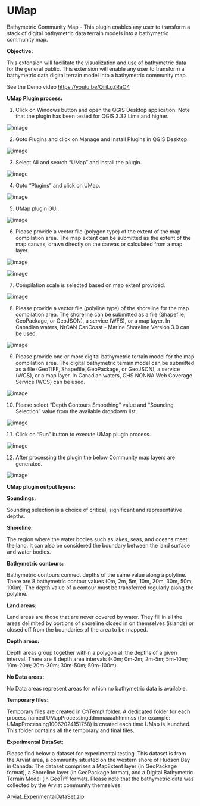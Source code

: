 # UMap
Bathymetric Community Map - This plugin enables any user to transform a stack of digital bathymetric data terrain models into a bathymetric community map. 

**Objective:**

This extension will facilitate the visualization and use of bathymetric data for the general public. This extension will enable any user to transform a bathymetric data digital terrain model into a bathymetric community map.

See the Demo video https://youtu.be/QiiiLgZRaO4


**UMap Plugin process:**

1. Click on Windows button and open the QGIS Desktop application. Note that the plugin has been tested for QGIS 3.32 Lima and higher.

![image](https://github.com/umap-iic/UMap/assets/138620082/9643148e-4752-4e00-a0ea-e40e5bb9285e)


2. Goto Plugins and click on Manage and Install Plugins in QGIS Desktop.

![image](https://github.com/umap-iic/UMap/assets/138620082/fad379c0-f0e1-430a-b44b-0934eeebf525)


3. Select All and search “UMap” and install the plugin.

![image](https://github.com/umap-iic/UMap/assets/138620082/f2b89a2c-fffb-40d7-a94c-139db446f348)


4. Goto “Plugins” and click on UMap.

![image](https://github.com/umap-iic/UMap/assets/138620082/a6151f50-4f46-4600-b6cf-65e92a433fea)


5. UMap plugin GUI.

![image](https://github.com/umap-iic/UMap/assets/138620082/4e52eb20-f632-4a4b-b71a-822126bf825c)


6. Please provide a vector file (polygon type) of the extent of the map compilation area. The map extent can be submitted as the extent of the map canvas, drawn directly on the canvas or calculated from a map layer.

![image](https://github.com/umap-iic/UMap/assets/138620082/3bae963d-15e5-438f-a049-8448c3b5c796)

![image](https://github.com/umap-iic/UMap/assets/138620082/d7767327-9e54-4ea4-99ff-76fde4bd4398)


7. Compilation scale is selected based on map extent provided.

![image](https://github.com/umap-iic/UMap/assets/138620082/1f437992-5ee5-42fd-88e8-93f0a31a03c4)


8. Please provide a vector file (polyline type) of the shoreline for the map compilation area. The shoreline can be submitted as a file (Shapefile, GeoPackage, or GeoJSON), a service (WFS), or a map layer. In Canadian waters, NrCAN CanCoast - Marine Shoreline Version 3.0 can be used. 

![image](https://github.com/umap-iic/UMap/assets/138620082/2647cfe6-2f07-4b76-b598-419c121cfa7d)


9. Please provide one or more digital bathymetric terrain model for the map compilation area. The digital bathymetric terrain model can be submitted as a file (GeoTIFF, Shapefile, GeoPackage, or GeoJSON), a service (WCS), or a map layer. In Canadian waters, CHS NONNA Web Coverage Service (WCS) can be used.

![image](https://github.com/umap-iic/UMap/assets/138620082/409d67a9-a44e-4649-aae7-9bf31c1213c4)


10. Please select “Depth Contours Smoothing” value and “Sounding Selection” value from the available dropdown list.

![image](https://github.com/umap-iic/UMap/assets/138620082/34e58ef9-8514-451d-9dc7-96ad85e73b36)


11. Click on “Run” button to execute UMap plugin process.

![image](https://github.com/umap-iic/UMap/assets/138620082/7c67c400-ee4e-4b36-802b-42b14935c465)


12. After processing the plugin the below Community map layers are generated.

![image](https://github.com/umap-iic/UMap/assets/138620082/f9a499c9-0a6b-4065-9805-6d82b17445d6)


**UMap plugin output layers:**

**Soundings:**

Sounding selection is a choice of critical, significant and representative depths.

**Shoreline:**

The region where the water bodies such as lakes, seas, and oceans meet the land. It can also be considered the boundary between the land surface and water bodies.

**Bathymetric contours:**

Bathymetric contours connect depths of the same value along a polyline. There are 8 bathymetric contour values (0m, 2m, 5m, 10m, 20m, 30m, 50m, 100m). The depth value of a contour must be transferred regularly along the polyline.

**Land areas:**

Land areas are those that are never covered by water. They fill in all the areas delimited by portions of shoreline closed in on themselves (islands) or closed off from the boundaries of the area to be mapped.

**Depth areas:**

Depth areas group together within a polygon all the depths of a given interval. There are 8 depth area intervals (<0m; 0m-2m; 2m-5m; 5m-10m; 10m-20m; 20m-30m; 30m-50m; 50m-100m).

**No Data areas:**

No Data areas represent areas for which no bathymetric data is available.

**Temporary files:**

Temporary files are created in C:\Temp\ folder. A dedicated folder for each process named UMapProcessingddmmaaaahhmmss (for example: UMapProcessing10062024151758) is created each time UMap is launched. This folder contains all the temporary and final files.

**Experimental DataSet:**

Please find below a dataset for experimental testing. This dataset is from the Arviat area, a community situated on the western shore of Hudson Bay in Canada. The dataset comprises a MapExtent layer (in GeoPackage format), a Shoreline layer (in GeoPackage format), and a Digital Bathymetric Terrain Model (in GeoTiff format). Please note that the bathymetric data was collected by the Arviat community themselves.

[Arviat_ExperimentalDataSet.zip](https://github.com/user-attachments/files/17077595/Arviat_ExperimentalDataSet.zip)


